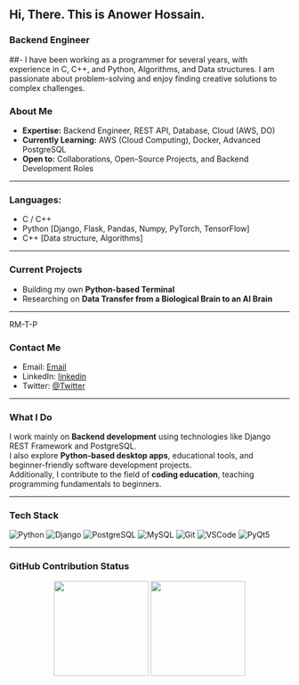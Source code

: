 ## Hi, There. This is Anower Hossain.

### Backend Engineer 

##- I have been working as a programmer for several years, with experience in C, C++, and Python, Algorithms, and Data structures. I am passionate about problem-solving and enjoy finding creative solutions to complex challenges. 

### About Me
- **Expertise:** Backend Engineer, REST API, Database, Cloud (AWS, DO)
- **Currently Learning:** AWS (Cloud Computing), Docker, Advanced PostgreSQL
- **Open to:** Collaborations, Open-Source Projects, and Backend Development Roles

---

#### <h3 align="left">Languages:</h3>
- C / C++
- Python [Django, Flask, Pandas, Numpy, PyTorch, TensorFlow]
- C++ [Data structure, Algorithms]


---

### Current Projects
- Building my own **Python-based Terminal**
- Researching on **Data Transfer from a Biological Brain to an AI Brain**

---


RM-T-P

### Contact Me

- Email: [Email](anowerhossain765562@gmail.com)
- LinkedIn: [linkedin](https://www.linkedin.com/in/anowerhossain5a346b220/)
- Twitter: [@Twitter](https://twitter.com/anower_)

---



### What I Do

I work mainly on **Backend development** using technologies like Django REST Framework and PostgreSQL.  
I also explore **Python-based desktop apps**, educational tools, and beginner-friendly software development projects.  
Additionally, I contribute to the field of **coding education**, teaching programming fundamentals to beginners.

---

### Tech Stack

![Python](https://img.shields.io/badge/-Python-3776AB?logo=python&logoColor=white)
![Django](https://img.shields.io/badge/-Django-092E20?logo=django&logoColor=white)
![PostgreSQL](https://img.shields.io/badge/-PostgreSQL-336791?logo=postgresql&logoColor=white)
![MySQL](https://img.shields.io/badge/-MySQL-4479A1?logo=mysql&logoColor=white)
![Git](https://img.shields.io/badge/-Git-F05032?logo=git&logoColor=white)
![VSCode](https://img.shields.io/badge/-VSCode-007ACC?logo=visual-studio-code&logoColor=white)
![PyQt5](https://img.shields.io/badge/-PyQt5-41CD52?logo=qt&logoColor=white)

---

### GitHub Contribution Status

<p align="center">
  <img src="https://github-readme-stats.vercel.app/api?username=Anower-Hossain&show_icons=true&theme=github_dark&count_private=true" height="170" />
  <img src="https://github-readme-streak-stats.herokuapp.com/?user=Anower-Hossain&theme=github-dark&hide_border=false" height="170" />
</p>



